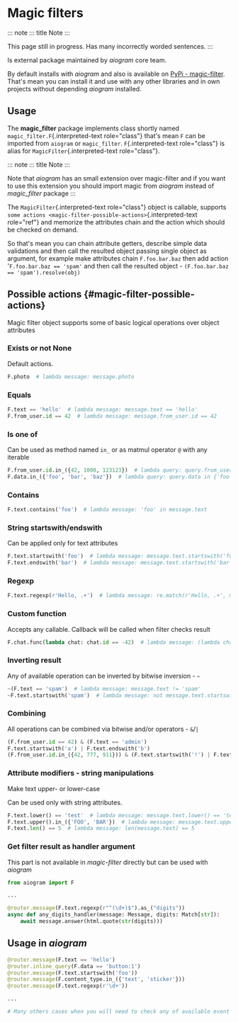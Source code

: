 # Magic filters

::: note
::: title
Note
:::

This page still in progress. Has many incorrectly worded sentences.
:::

Is external package maintained by *aiogram* core team.

By default installs with *aiogram* and also is available on [PyPi -
magic-filter](https://pypi.org/project/magic-filter/). That\'s mean you
can install it and use with any other libraries and in own projects
without depending *aiogram* installed.

## Usage

The **magic_filter** package implements class shortly named
`magic_filter.F`{.interpreted-text role="class"} that\'s mean `F` can be
imported from `aiogram` or `magic_filter`. `F`{.interpreted-text
role="class"} is alias for `MagicFilter`{.interpreted-text
role="class"}.

::: note
::: title
Note
:::

Note that *aiogram* has an small extension over magic-filter and if you
want to use this extension you should import magic from *aiogram*
instead of *magic_filter* package
:::

The `MagicFilter`{.interpreted-text role="class"} object is callable,
supports
`some actions <magic-filter-possible-actions>`{.interpreted-text
role="ref"} and memorize the attributes chain and the action which
should be checked on demand.

So that\'s mean you can chain attribute getters, describe simple data
validations and then call the resulted object passing single object as
argument, for example make attributes chain `F.foo.bar.baz` then add
action \'`F.foo.bar.baz == 'spam'` and then call the resulted object -
`(F.foo.bar.baz == 'spam').resolve(obj)`

## Possible actions {#magic-filter-possible-actions}

Magic filter object supports some of basic logical operations over
object attributes

### Exists or not None

Default actions.

``` python
F.photo  # lambda message: message.photo
```

### Equals

``` python
F.text == 'hello'  # lambda message: message.text == 'hello'
F.from_user.id == 42  # lambda message: message.from_user.id == 42
```

### Is one of

Can be used as method named `in_` or as matmul operator `@` with any
iterable

``` python
F.from_user.id.in_({42, 1000, 123123})  # lambda query: query.from_user.id in {42, 1000, 123123}
F.data.in_({'foo', 'bar', 'baz'})  # lambda query: query.data in {'foo', 'bar', 'baz'}
```

### Contains

``` python
F.text.contains('foo')  # lambda message: 'foo' in message.text
```

### String startswith/endswith

Can be applied only for text attributes

``` python
F.text.startswith('foo')  # lambda message: message.text.startswith('foo')
F.text.endswith('bar')  # lambda message: message.text.startswith('bar')
```

### Regexp

``` python
F.text.regexp(r'Hello, .+')  # lambda message: re.match(r'Hello, .+', message.text)
```

### Custom function

Accepts any callable. Callback will be called when filter checks result

``` python
F.chat.func(lambda chat: chat.id == -42)  # lambda message: (lambda chat: chat.id == -42)(message.chat)
```

### Inverting result

Any of available operation can be inverted by bitwise inversion - `~`

``` python
~(F.text == 'spam')  # lambda message: message.text != 'spam'
~F.text.startswith('spam')  # lambda message: not message.text.startswith('spam')
```

### Combining

All operations can be combined via bitwise and/or operators - `&`/`|`

``` python
(F.from_user.id == 42) & (F.text == 'admin')
F.text.startswith('a') | F.text.endswith('b')
(F.from_user.id.in_({42, 777, 911})) & (F.text.startswith('!') | F.text.startswith('/')) & F.text.contains('ban')
```

### Attribute modifiers - string manipulations

Make text upper- or lower-case

Can be used only with string attributes.

``` python
F.text.lower() == 'test'  # lambda message: message.text.lower() == 'test'
F.text.upper().in_({'FOO', 'BAR'})  # lambda message: message.text.upper() in {'FOO', 'BAR'}
F.text.len() == 5  # lambda message: len(message.text) == 5
```

### Get filter result as handler argument

This part is not available in *magic-filter* directly but can be used
with *aiogram*

``` python
from aiogram import F

...

@router.message(F.text.regexp(r"^(\d+)$").as_("digits"))
async def any_digits_handler(message: Message, digits: Match[str]):
    await message.answer(html.quote(str(digits)))
```

## Usage in *aiogram*

``` python
@router.message(F.text == 'hello')
@router.inline_query(F.data == 'button:1')
@router.message(F.text.startswith('foo'))
@router.message(F.content_type.in_({'text', 'sticker'}))
@router.message(F.text.regexp(r'\d+'))

...

# Many others cases when you will need to check any of available event attribute
```
